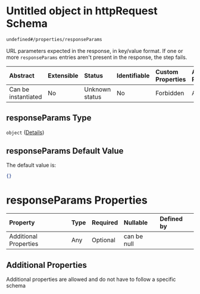 # Untitled object in httpRequest Schema

```txt
undefined#/properties/responseParams
```

URL parameters expected in the response, in key/value format. If one or more `responseParams` entries aren't present in the response, the step fails.

| Abstract            | Extensible | Status         | Identifiable | Custom Properties | Additional Properties | Access Restrictions | Defined In                                                                         |
| :------------------ | :--------- | :------------- | :----------- | :---------------- | :-------------------- | :------------------ | :--------------------------------------------------------------------------------- |
| Can be instantiated | No         | Unknown status | No           | Forbidden         | Allowed               | none                | [httpRequest\_v2.schema.json\*](httpRequest_v2.schema.json "open original schema") |

## responseParams Type

`object` ([Details](httprequest_v2-properties-responseparams.md))

## responseParams Default Value

The default value is:

```json
{}
```

# responseParams Properties

| Property              | Type | Required | Nullable    | Defined by |
| :-------------------- | :--- | :------- | :---------- | :--------- |
| Additional Properties | Any  | Optional | can be null |            |

## Additional Properties

Additional properties are allowed and do not have to follow a specific schema
